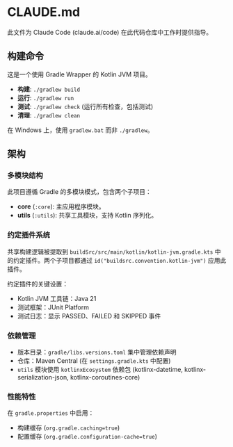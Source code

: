 # CLAUDE.md

此文件为 Claude Code (claude.ai/code) 在此代码仓库中工作时提供指导。

## 构建命令

这是一个使用 Gradle Wrapper 的 Kotlin JVM 项目。

- **构建**: `./gradlew build`
- **运行**: `./gradlew run`
- **测试**: `./gradlew check` (运行所有检查，包括测试)
- **清理**: `./gradlew clean`

在 Windows 上，使用 `gradlew.bat` 而非 `./gradlew`。

## 架构

### 多模块结构

此项目遵循 Gradle 的多模块模式，包含两个子项目：

- **core** (`:core`): 主应用程序模块。
- **utils** (`:utils`): 共享工具模块，支持 Kotlin 序列化。

### 约定插件系统

共享构建逻辑被提取到 `buildSrc/src/main/kotlin/kotlin-jvm.gradle.kts` 中的约定插件。两个子项目都通过 `id("buildsrc.convention.kotlin-jvm")` 应用此插件。

约定插件的关键设置：
- Kotlin JVM 工具链：Java 21
- 测试框架：JUnit Platform
- 测试日志：显示 PASSED、FAILED 和 SKIPPED 事件

### 依赖管理

- 版本目录：`gradle/libs.versions.toml` 集中管理依赖声明
- 仓库：Maven Central (在 `settings.gradle.kts` 中配置)
- `utils` 模块使用 `kotlinxEcosystem` 依赖包 (kotlinx-datetime, kotlinx-serialization-json, kotlinx-coroutines-core)

### 性能特性

在 `gradle.properties` 中启用：
- 构建缓存 (`org.gradle.caching=true`)
- 配置缓存 (`org.gradle.configuration-cache=true`)